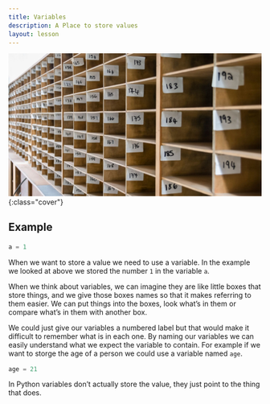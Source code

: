 ```yaml
--- 
title: Variables
description: A Place to store values
layout: lesson
---
```


![Pigeon Holes Photo](assets/pigeon_holes.jpg){:class="cover"}

## Example

```python
a = 1
```

When we want to store a value we need to use a variable. In the example we looked at above we stored the number `1` in the variable `a`.

When we think about variables, we can imagine they are like little boxes that store things, and we give those boxes names so that it makes referring to them easier. We can put things into the boxes, look what’s in them or compare what’s in them with another box.

We could just give our variables a numbered label but that would make it difficult to remember what is in each one. By naming our variables we can easily understand what we expect the variable to contain. For example if we want to storge the age of a person we could use a variable named `age`.

```python
age = 21
```

In Python variables don’t actually store the value, they just point to the thing that does.